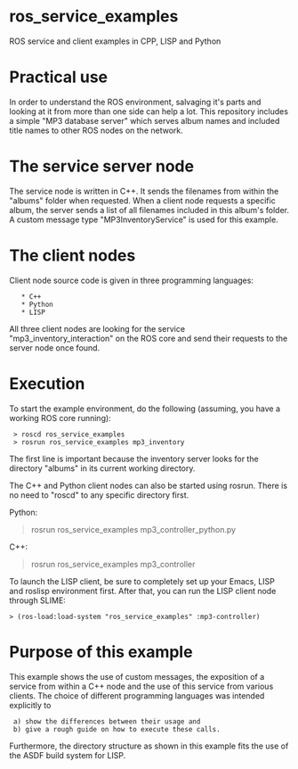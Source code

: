 ros_service_examples
====================

ROS service and client examples in CPP, LISP and Python


Practical use
=============

In order to understand the ROS environment, salvaging it's
parts and looking at it from more than one side can help a
lot. This repository includes a simple "MP3 database server"
which serves album names and included title names to other
ROS nodes on the network.


The service server node
=======================

The service node is written in C++. It sends the filenames
from within the "albums" folder when requested. When a
client node requests a specific album, the server sends a
list of all filenames included in this album's folder.
A custom message type "MP3InventoryService" is used for
this example.


The client nodes
================

Client node source code is given in three programming languages:

       * C++
       * Python
       * LISP

All three client nodes are looking for the service
"mp3_inventory_interaction" on the ROS core and send their
requests to the server node once found.


Execution
=========

To start the example environment, do the following (assuming, you
have a working ROS core running):

     > roscd ros_service_examples
     > rosrun ros_service_examples mp3_inventory

The first line is important because the inventory server looks for
the directory "albums" in its current working directory.

The C++ and Python client nodes can also be started using rosrun.
There is no need to "roscd" to any specific directory first.

   Python:

   > rosrun ros_service_examples mp3_controller_python.py

   C++:

   > rosrun ros_service_examples mp3_controller

To launch the LISP client, be sure to completely set up your Emacs,
LISP and roslisp environment first. After that, you can run the LISP
client node through SLIME:

    > (ros-load:load-system "ros_service_examples" :mp3-controller)


Purpose of this example
=======================

This example shows the use of custom messages, the exposition of
a service from within a C++ node and the use of this service from
various clients.
The choice of different programming languages was intended explicitly
to

     a) show the differences between their usage and
     b) give a rough guide on how to execute these calls.

Furthermore, the directory structure as shown in this example fits
the use of the ASDF build system for LISP.
